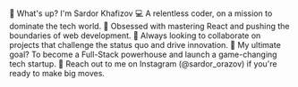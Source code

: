 👊 What's up? I'm Sardor Khafizov
💻 A relentless coder, on a mission to dominate the tech world.
🧠 Obsessed with mastering React and pushing the boundaries of web development.
🦾 Always looking to collaborate on projects that challenge the status quo and drive innovation.
🚀 My ultimate goal? To become a Full-Stack powerhouse and launch a game-changing tech startup.
📲 Reach out to me on Instagram (@sardor_orazov) if you're ready to make big moves.
